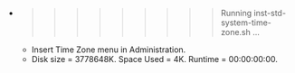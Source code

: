 * >>>>>>>>> Running inst-std-system-time-zone.sh ...
  * Insert Time Zone menu in Administration.
  * Disk size = 3778648K. Space Used = 4K. Runtime = 00:00:00:00.
